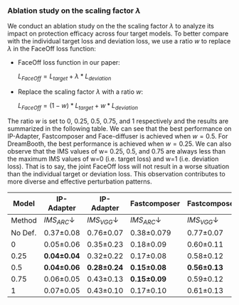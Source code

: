 ### Ablation study on the scaling factor $\lambda$
We conduct an ablation study on the the scaling factor $\lambda$ to analyze its impact on protection efficacy across four target models. 
To better compare with the individual target loss and deviation loss, we use a ratio $w$ to replace $\lambda$ in the FaceOff loss function:
- FaceOff loss function in our paper:

    $L_{FaceOff} = L_{target} + \lambda * L_{deviation}$

- Replace the scaling factor $\lambda$ with a ratio $w$:

    $L_{FaceOff} = (1-w) * L_{target} + w * L_{deviation}$

The ratio $w$ is set to 0, 0.25, 0.5, 0.75, and 1 respectively and the results are summarized in the following table. We can see that the best performance on IP-Adapter, Fastcomposer and Face-diffuser is achieved when $w=0.5$. For DreamBooth, the best performance is achieved when $w=0.25$.
We can also observe that the IMS values of w= 0.25, 0.5, and 0.75 are always less than the maximum IMS values of w=0 (i.e. target loss) and w=1 (i.e. deviation loss). That is to say, the joint FaceOff loss will not result in a worse situation than the individual target or deviation loss. This observation contributes to more diverse and effective perturbation patterns.

| Model  | IP-Adapter | IP-Adapter | Fastcomposer | Fastcomposer | Face-diffuser | Face-diffuser | DreamBooth | DreamBooth |
|--------|--------------------|--------------------|-----------------------|-----------------------|------------------------|------------------------|----------------------|----------------------|
| Method | $IMS_{ARC}$↓                      | $IMS_{VGG}$↓                      | $IMS_{ARC}$↓                        | $IMS_{VGG}$↓                        | $IMS_{ARC}$↓                        | $IMS_{VGG}$↓                        | $IMS_{ARC}$↓                        | $IMS_{VGG}$↓                        |
| No Def.| 0.37±0.08                    | 0.76±0.07                    | 0.38±0.079                     | 0.77±0.07                      | 0.39±0.08                      | 0.77±0.07                      | 0.57±0.06                      | 0.82±0.06                      |
| 0      | 0.05±0.06                    | 0.35±0.23                    | 0.18±0.09                      | 0.60±0.11                      | 0.18±0.08                      | 0.60±0.11                      | 0.16±0.10                      | 0.51±0.23                      |
| 0.25   | **0.04±0.04**                    | 0.32±0.22                    | 0.17±0.08                      | 0.58±0.12                      | 0.17±0.08                      | 0.59±0.12                      | **0.11±0.09**                      | **0.41±0.22**                      |
| 0.5    | **0.04±0.06**                  | **0.28±0.24**                    | **0.15±0.08**                      | **0.56±0.13**                      | **0.15±0.08**                      | **0.57±0.13**                     | 0.25±0.10                      | 0.64±0.18                      |
| 0.75 | 0.06±0.05                    | 0.43±0.13                    | **0.15±0.09**                      | 0.59±0.12                      | **0.15±0.09**                      | 0.60±0.13                      | 0.38±0.09                      | 0.75±0.10                      |
| 1      | 0.07±0.05           | 0.43±0.10           | 0.17±0.10             | 0.61±0.13             | 0.18±0.10              | 0.61±0.13              | 0.38±0.09            | 0.75±0.08            |
